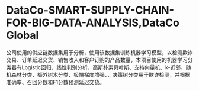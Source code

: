 # DataCo-SMART-SUPPLY-CHAIN-FOR-BIG-DATA-ANALYSIS,DataCo Global 
公司使用的供应链数据集用于分析，使用该数据集训练机器学习模型，以检测欺诈交易、订单延迟交货、销售收入和客户订购的产品数量，本项目使用的机器学习分类器有Logistic回归、线性判别分析、高斯朴素贝叶斯、支持向量机、k-近邻、随机森林分类、额外树木分类、极端梯度增强、，决策树分类用于欺诈检测，并根据准确率、召回分数和F1分数预测延迟交货。
